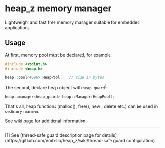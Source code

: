 # heap_z memory manager
Lightweight and fast free memory manager suitable for embedded applications

## Usage
At first, memory pool must be declared, for example:

```C
#include <stdint.h>
#include <heap.h>

heap::pool<4096> HeapPool;   // size in bytes
```

The second, declare heap object with `heap_guard`<sup>[1](#footnote1)</sup>:

```C++
heap::manager<heap_guard> heap::Manager(HeapPool);
```

That's all, heap functions (malloc(), free(), new , delete etc.) can be used in ordinary manner.

See [wiki page](https://github.com/emb-lib/heap_z/wiki) for additional information.

<hr>
<a name="footnote1"></a>[1] See [thread-safe guard description page for details](https://github.com/emb-lib/heap_z/wiki/thread-safe guard configuration)
